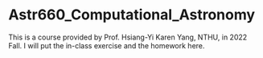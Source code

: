 # Astr660_Computational_Astronomy

This is a course provided by Prof. Hsiang-Yi Karen Yang, NTHU, in 2022 Fall.
I will put the in-class exercise and the homework here.
